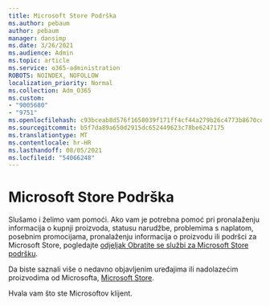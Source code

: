 ```yaml
---
title: Microsoft Store Podrška
ms.author: pebaum
author: pebaum
manager: dansimp
ms.date: 3/26/2021
ms.audience: Admin
ms.topic: article
ms.service: o365-administration
ROBOTS: NOINDEX, NOFOLLOW
localization_priority: Normal
ms.collection: Adm_O365
ms.custom:
- "9005680"
- "9751"
ms.openlocfilehash: c93bceab8d576f1658039f171ff4cf44a279b26c4773b8670cdad63f27bafbc6
ms.sourcegitcommit: b5f7da89a650d2915dc652449623c78be6247175
ms.translationtype: MT
ms.contentlocale: hr-HR
ms.lasthandoff: 08/05/2021
ms.locfileid: "54066248"
---
```

# <a name="microsoft-store-support"></a>Microsoft Store Podrška

Slušamo i želimo vam pomoći. Ako vam je potrebna pomoć pri pronalaženju informacija o kupnji proizvoda, statusu narudžbe, problemima s naplatom, posebnim promocijama, pronalaženju informacija o proizvodu ili podršci za Microsoft Store, pogledajte [odjeljak Obratite se službi za Microsoft Store podršku](https://support.microsoft.com/account-billing/contact-microsoft-store-support-4f615f2a-6bbd-fd69-6695-ae213d63eef0).

Da biste saznali više o nedavno objavljenim uređajima ili nadolazećim proizvodima od Microsofta, [Microsoft Store](https://www.microsoft.com/?ql=1).

Hvala vam što ste Microsoftov klijent.